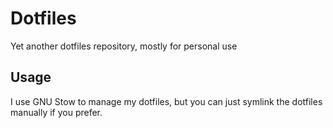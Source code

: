 # Dotfiles

Yet another dotfiles repository, mostly for personal use

## Usage

I use GNU Stow to manage my dotfiles, but you can just symlink the dotfiles manually if you prefer.
